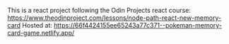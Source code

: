 This is a react project following the Odin Projects react course: <https://www.theodinproject.com/lessons/node-path-react-new-memory-card>
Hosted at: <https://66f4424155ee65243a77c371--pokeman-memory-card-game.netlify.app/>